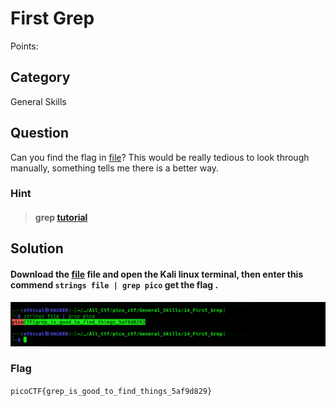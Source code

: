 # First Grep
Points: 

## Category
General Skills

## Question
Can you find the flag in [file](https://jupiter.challenges.picoctf.org/static/515f19f3612bfd97cd3f0c0ba32bd864/file "file")? This would be really tedious to look through manually, something tells me there is a better way.

### Hint
>#### grep [tutorial](https://ryanstutorials.net/linuxtutorial/grep.php)
## Solution

#### Download the [file](https://jupiter.challenges.picoctf.org/static/515f19f3612bfd97cd3f0c0ba32bd864/file "file") file and open the Kali linux terminal, then enter this commend `strings file | grep pico` get the flag .


![flag](2.png)








### Flag
`picoCTF{grep_is_good_to_find_things_5af9d829}`